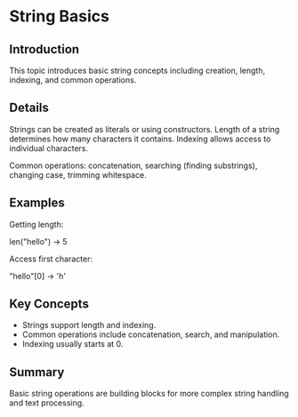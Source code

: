 # String Basics

## Introduction
This topic introduces basic string concepts including creation, length, indexing, and common operations.

## Details
Strings can be created as literals or using constructors. Length of a string determines how many characters it contains. Indexing allows access to individual characters.

Common operations: concatenation, searching (finding substrings), changing case, trimming whitespace.

## Examples
Getting length:

len("hello") → 5

Access first character:

"hello"[0] → 'h'

## Key Concepts
- Strings support length and indexing.  
- Common operations include concatenation, search, and manipulation.  
- Indexing usually starts at 0.

## Summary
Basic string operations are building blocks for more complex string handling and text processing.
